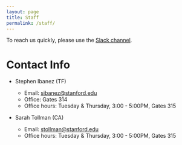 ```yaml
---
layout: page
title: Staff
permalink: /staff/
---
```


To reach us quickly, please use the [Slack channel](https://cs344-stanford-19.slack.com/messages/CGV81PB99/).

# Contact Info

* Stephen Ibanez (TF)
  * Email: [sibanez@stanford.edu](mailto:sibanez@stanford.edu)
  * Office: Gates 314
  * Office hours: Tuesday & Thursday, 3:00 - 5:00PM, Gates 315

* Sarah Tollman (CA)
  * Email: [stollman@stanford.edu](mailto:stollman@stanford.edu)
  * Office hours: Tuesday & Thursday, 3:00 - 5:00PM, Gates 315
